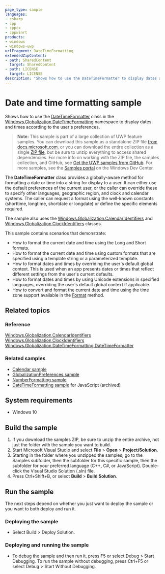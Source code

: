 ```yaml
---
page_type: sample
languages:
- csharp
- cpp
- cppcx
- cppwinrt
products:
- windows
- windows-uwp
urlFragment: DateTimeFormatting
extendedZipContent:
- path: SharedContent
  target: SharedContent
- path: LICENSE
  target: LICENSE
description: "Shows how to use the DateTimeFormatter to display dates and times according to the user's preferences."
---
```


<!--
  category: GlobalizationAndLocalization
  samplefwlink: http://go.microsoft.com/fwlink/p/?LinkId=624044
--->

# Date and time formatting sample

Shows how to use the [DateTimeFormatter](http://msdn.microsoft.com/library/windows/apps/br206828)
class in the [Windows.Globalization.DateTimeFormatting](http://msdn.microsoft.com/library/windows/apps/br206859)
namespace to display dates and times according to the user's preferences.

> **Note:** This sample is part of a large collection of UWP feature samples. 
> You can download this sample as a standalone ZIP file
> [from docs.microsoft.com](https://docs.microsoft.com/samples/microsoft/windows-universal-samples/datetimeformatting/),
> or you can download the entire collection as a single
> [ZIP file](https://github.com/Microsoft/Windows-universal-samples/archive/master.zip), but be 
> sure to unzip everything to access shared dependencies. For more info on working with the ZIP file, 
> the samples collection, and GitHub, see [Get the UWP samples from GitHub](https://aka.ms/ovu2uq). 
> For more samples, see the [Samples portal](https://aka.ms/winsamples) on the Windows Dev Center. 

The **DateTimeFormatter**
class provides a globally-aware method for formatting a date or time into a string for display to a user.
It can either use the default preferences of the current user,
or the caller can override these to specify other languages, geographic region,
and clock and calendar systems.
The caller can request a format using the well-known constants
(shorttime, longtime, shortdate or longdate) or define the specific elements required.

The sample also uses the [Windows.Globalization.CalendarIdentifiers](http://msdn.microsoft.com/library/windows/apps/br229460)
and [Windows.Globalization.ClockIdentifiers](http://msdn.microsoft.com/library/windows/apps/br229462) classes.

This sample contains scenarios that demonstrate:

-   How to format the current date and time using the Long and Short formats.
-   How to format the current date and time using custom formats that are specified using a template string or a parameterized template.
-   How to format dates and times by overriding the user's default global context. This is used when an app presents dates or times that reflect different settings from the user's current defaults.
-   How to format dates and times by using Unicode extensions in specified languages, overriding the user's default global context if applicable.
-   How to convert and format the current date and time using the time zone support available in the [Format](http://msdn.microsoft.com/library/windows/apps/dn264145) method.

## Related topics

### Reference

[Windows.Globalization.CalendarIdentifiers](http://msdn.microsoft.com/library/windows/apps/br229460)  
[Windows.Globalization.ClockIdentifiers](http://msdn.microsoft.com/library/windows/apps/br229462)  
[Windows.Globalization.DateTimeFormatting.DateTimeFormatter](http://msdn.microsoft.com/library/windows/apps/br206828)  

### Related samples

* [Calendar sample](../Calendar)
* [GlobalizationPreferences sample](../GlobalizationPreferences)
* [NumberFormatting sample](../NumberFormatting)
* [DateTimeFormatting sample](/archived/DateTimeFormatting/) for JavaScript (archived)

## System requirements

* Windows 10

## Build the sample

1. If you download the samples ZIP, be sure to unzip the entire archive, not just the folder with the sample you want to build. 
2. Start Microsoft Visual Studio and select **File** \> **Open** \> **Project/Solution**.
3. Starting in the folder where you unzipped the samples, go to the Samples subfolder, then the subfolder for this specific sample, then the subfolder for your preferred language (C++, C#, or JavaScript). Double-click the Visual Studio Solution (.sln) file.
4. Press Ctrl+Shift+B, or select **Build** \> **Build Solution**.

## Run the sample

The next steps depend on whether you just want to deploy the sample or you want to both deploy and run it.

### Deploying the sample

- Select Build > Deploy Solution.

### Deploying and running the sample

- To debug the sample and then run it, press F5 or select Debug >  Start Debugging. To run the sample without debugging, press Ctrl+F5 or select Debug > Start Without Debugging. 
